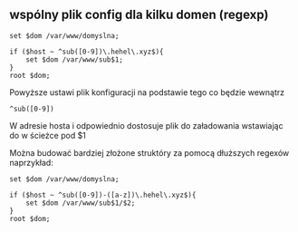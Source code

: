 ## wspólny plik config dla kilku domen (regexp)

```
set $dom /var/www/domyslna;

if ($host ~ ^sub([0-9])\.hehel\.xyz$){
    set $dom /var/www/sub$1;
}
root $dom;
```

Powyższe ustawi plik konfiguracji na podstawie tego co będzie wewnątrz 
```
^sub([0-9])
```

W adresie hosta i odpowiednio dostosuje plik do załadowania wstawiając do w ścieżce pod $1

Można budować bardziej złożone struktóry za pomocą dłuższych regexów naprzykład:

```
set $dom /var/www/domyslna;

if ($host ~ ^sub([0-9])-([a-z])\.hehel\.xyz$){
    set $dom /var/www/sub$1/$2;
}
root $dom;